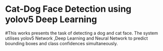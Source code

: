 # Cat-Dog Face Detection using yolov5 Deep Learning
#This works presents the task of detecting a dog and cat face. The system utilises yolov5 Network ,Deep Learning and Neural Network to predict bounding boxes and class confidences simultaneously.

